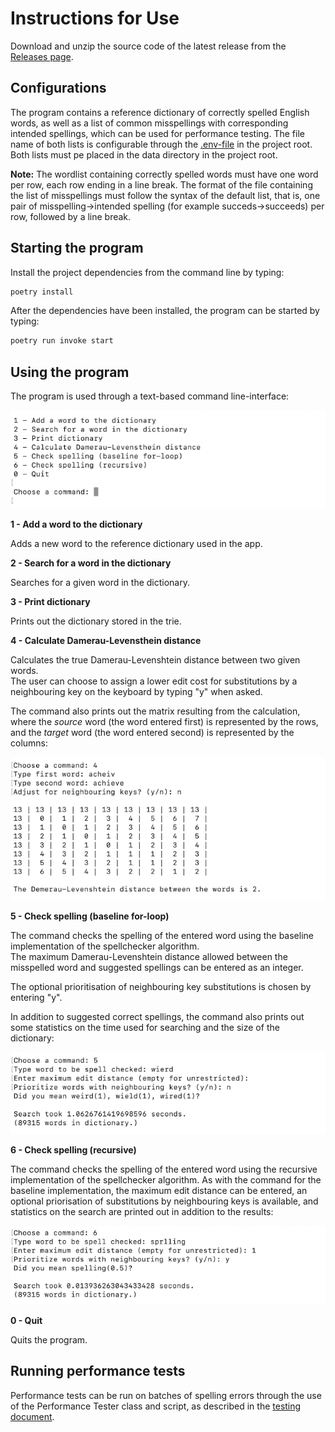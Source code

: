 # Instructions for Use

Download and unzip the source code of the latest release from the [Releases page](https://github.com/piamanns/spellchecker/releases).

## Configurations

The program contains a reference dictionary of correctly spelled English words, as well as a list of common misspellings with corresponding intended spellings, which can be used for performance testing.
The file name of both lists is configurable through the [.env-file](../.env) in the project root. Both lists must pe placed in the data directory in the project root.   

**Note:** The wordlist containing correctly spelled words must have one word per row, each row ending in a line break. The format of the file containing the list of misspellings must follow the syntax of the default list, that is, one pair of misspelling->intended spelling (for example succeds->succeeds) per row, followed by a line break.

## Starting the program

Install the project dependencies from the command line by typing:

```bash
poetry install
```

After the dependencies have been installed, the program can be started by typing:

```bash
poetry run invoke start
```

## Using the program

The program is used through a text-based command line-interface:

![Picture of the command line-interface for the spellchecker program](./images/spellchecker_cli.png)

**1 - Add a word to the dictionary**

Adds a new word to the reference dictionary used in the app.

**2 - Search for a word in the dictionary**

Searches for a given word in the dictionary.

**3 - Print dictionary**

Prints out the dictionary stored in the trie.

**4 - Calculate Damerau-Levensthein distance**

Calculates the true Damerau-Levenshtein distance between two given words.  
The user can choose to assign a lower edit cost for substitutions by a neighbouring key on the keyboard by typing "y" when asked.  

The command also prints out the matrix resulting from the calculation, where the _source_ word (the word entered first) is represented by the rows, and the _target_ word (the word entered second) is represented by the columns:

![Picture of the command line-interface after calculating the Damerau-Levenshtein distance bwetween two words.](./images/spellchecker_cli_dl-distance.png)

**5 - Check spelling (baseline for-loop)**

The command checks the spelling of the entered word using the baseline implementation of the spellchecker algorithm.  
The maximum Damerau-Levenshtein distance allowed between the misspelled word and suggested spellings can be entered as an integer.  

The optional prioritisation of neighbouring key substitutions is chosen by entering "y".  

In addition to suggested correct spellings, the command also prints out some statistics on the time used for searching and the size of the dictionary:

![Picture of the command line-interface after running a spellcheck using the baseline implementation.](./images/spellchecker_cli_baseline.png)

**6 - Check spelling (recursive)**

The command checks the spelling of the entered word using the recursive implementation of the spellchecker algorithm. As with the command for the baseline implementation, the maximum edit distance can be entered, an optional priorisation of substitutions by neighbouring keys is available, and statistics on the search are printed out in addition to the results:

![Picture of the command line-interface after running a spellcheck using the recursive implementation.](./images/spellchecker_cli_recursive.png)

**0 - Quit**

Quits the program.


## Running performance tests

Performance tests can be run on batches of spelling errors through the use of the Performance Tester class and script, as described in the [testing document](../documentation/testing_document.md#performance-testing).
